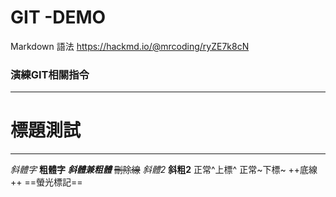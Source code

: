 # GIT -DEMO
Markdown 語法
https://hackmd.io/@mrcoding/ryZE7k8cN
### 演練GIT相關指令
---

標題測試
=

---
*斜體字*
**粗體字**
***斜體兼粗體***
~~刪除線~~
_斜體2_
__斜粗2__
正常^上標^
正常~下標~
++底線++
==螢光標記==